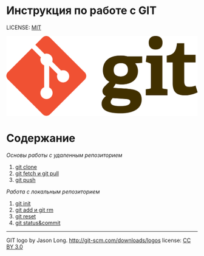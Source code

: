 # Инструкция по работе с GIT


LICENSE: [MIT](license.md)

![GIT LOGO](./accets/1920px-Git-logo.svg.png)
# Содержание 
_Основы работы с удаленным репозиторием_

1. [git clone](/clone.md)
2. [git fetch и git pull](./full.md)
3. [git push](./push.md)

_Работа с локальным репозиторием_
1. [git init](./init.md)
2. [git add и git rm](./add.md)
3. [git reset](./resit.md)
4. [git status&commit](./resit.md)


___
GIT logo by Jason Long. http://git-scm.com/downloads/logos license: [CC BY 3.0](https://creativecommons.org/licenses/by/3.0/deed.ru)